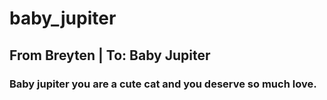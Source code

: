 # baby_jupiter

## From Breyten | To: Baby Jupiter

### Baby jupiter you are a cute cat and you deserve so much love.
